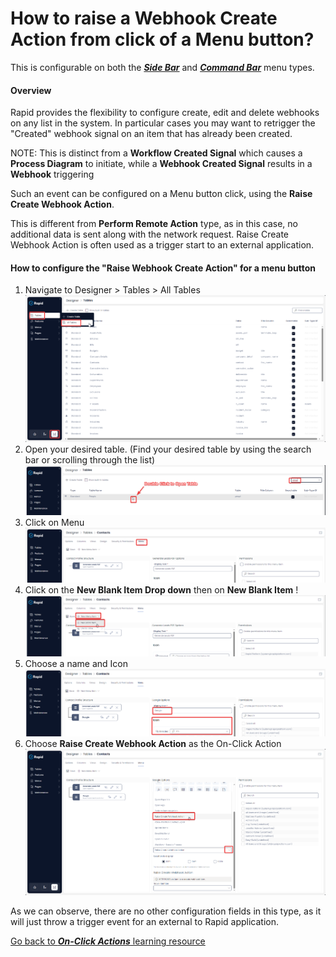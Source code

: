 # How to raise a Webhook Create Action from click of a Menu button?

This is configurable on both the ***[Side Bar](https://docs.rapidplatform.com/books/glossary/page/sidebar)*** and ***[Command Bar](https://docs.rapidplatform.com/books/glossary/page/command-bar)*** menu types.

#### Overview

Rapid provides the flexibility to configure create, edit and delete webhooks on any list in the system. In particular cases you may want to retrigger the "Created" webhook signal on an item that has already been created.

NOTE: This is distinct from a **Workflow Created Signal** which causes a **Process Diagram** to initiate, while a **Webhook Created Signal** results in a **Webhook** triggering

Such an event can be configured on a Menu button click, using the **Raise Create Webhook Action**.

This is different from **Perform Remote Action** type, as in this case, no additional data is sent along with the network request. Raise Create Webhook Action is often used as a trigger start to an external application.

#### How to configure the "Raise Webhook Create Action" for a menu button

1. Navigate to Designer &gt; Tables &gt; All Tables  
    ![Navigate to the 'All Tables' Page](<Navigate to the All Tables page..png>)
2. Open your desired table. (Find your desired table by using the search bar or scrolling through the list)  
    ![Open your desired Table](<Open your desired Table.png>)
3. Click on Menu  
    ![Navigate to the 'Menu' Tab](<Navigate to the 'Menu' Tab.png>)
4. Click on the **New Blank Item Drop down** then on **New Blank Item** !
    ![Create a new blank menu item](<Create a new blank Menu item.png>)
5. Choose a name and Icon  
    ![FIll in the Name and select an Icon](<Fill in the name and icon.png>)
6. Choose **Raise Create Webhook Action** as the On-Click Action  
    ![Select 'Raise Create Webhook Action' from the dropdown field](<Select 'Raise Create Webhook Action'.png>)

As we can observe, there are no other configuration fields in this type, as it will just throw a trigger event for an external to Rapid application.

[Go back to ***On-Click Actions*** learning resource](https://docs.rapidplatform.com/books/experiences/page/how-to-set-on-click-action-for-a-menu-item "How to set On-Click Action for a menu item?")